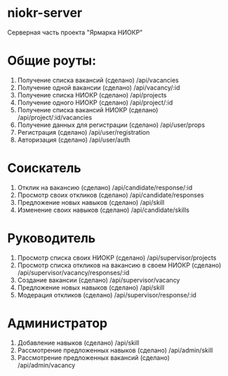 # niokr-server
Серверная часть проекта "Ярмарка НИОКР"

# Общие роуты:
1. Получение списка вакансий (сделано) /api/vacancies
2. Получение одной вакансии (сделано) /api/vacancy/:id
3. Получение списка НИОКР (сделано) /api/projects
4. Получение одного НИОКР (сделано) /api/project/:id
5. Получение списка вакансий НИОКР (сделано) /api/project/:id/vacancies
6. Получение данных для регистрации (сделано) /api/user/props
7. Регистрация (сделано) /api/user/registration
8. Авторизация (сделано) /api/user/auth
# Соискатель
1. Отклик на вакансию (сделано) /api/candidate/response/:id
2. Просмотр своих откликов (сделано) /api/candidate/responses
3. Предложение новых навыков (сделано) /api/skill
4. Изменение своих навыков (сделано) /api/candidate/skills
# Руководитель
1. Просмотр списка своих НИОКР (сделано) /api/supervisor/projects
2. Просмотр списка откликов на вакансию в своем НИОКР (сделано)  /api/supervisor/vacancy/responses/:id
3. Создание вакансии (сделано) /api/supervisor/vacancy
4. Предложение новых навыков (сделано) /api/skill
5. Модерация откликов (сделано) /api/supervisor/response/:id
# Администратор
1. Добавление навыков (сделано) /api/skill
2. Рассмотрение предложенных навыков (сделано) /api/admin/skill
3. Рассмотрение предложенных вакансий (сделано) /api/admin/vacancy